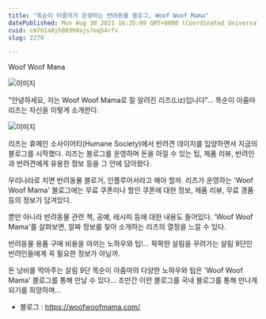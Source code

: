 ```yaml
---
title: "똑순이 아줌마가 운영하는 반려동물 블로그, Woof Woof Mama"
datePublished: Mon Aug 30 2021 16:35:09 GMT+0000 (Coordinated Universal Time)
cuid: cm701a8jh003h0ajs7eq54rfv
slug: 2279

---
```



Woof Woof Mana

![이미지](https://cdn.hashnode.com/res/hashnode/image/upload/v1739251240795/c55dfebe-66ff-4647-ba00-9899b9886cd8.png)

"안녕하세요, 저는 Woof Woof Mama로 잘 알려진 리즈(Liz)입니다"... 똑순이 아줌마 리즈는 자신을 이렇게 소개한다.

![이미지](https://cdn.hashnode.com/res/hashnode/image/upload/v1739251242457/de69cb70-823d-48f2-9134-b06147c3ef43.jpeg)

리즈는 휴메인 소사이어티(Humane Society)에서 반려견 데이지를 입양하면서 지금의 블로그를 시작했다. 리즈는 블로그를 운영하며 돈을 아낄 수 있는 팁, 제품 리뷰, 반려인과 반려견에게 유용한 정보 등을 그 안에 담아왔다.

우리나라로 치면 반려동물 블로거, 인플루어서라고 해야 할까. 리즈가 운영하는 'Woof Woof Mama' 블로그에는 무료 쿠폰이나 할인 쿠폰에 대한 정보, 제품 리뷰, 무료 경품 등의 정보가 담겨있다.

뿐만 아니라 반려동물 관련 책, 공예, 레시피 등에 대한 내용도 들어있다. 'Woof Woof Mama'를 살펴보면, 알짜 정보를 찾아 소개하는 리즈의 열정을 느낄 수 있다.

반려동물 용품 구매 비용을 아끼는 노하우와 팁!... 팍팍한 살림을 꾸려가는 살림 9단인 반려인들에게 꼭 필요한 정보가 아닐까.

돈 낭비를 막아주는 살림 9단 똑순이 아줌마의 다양한 노하우와 팁은 'Woof Woof Mama' 블로그를 통해 만날 수 있다... 조만간 이런 블로그를 국내 블로그를 통해 만나게 되기를 희망하며...

- 블로그 : https://woofwoofmama.com/